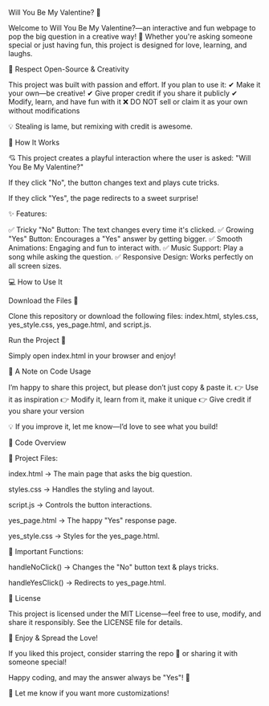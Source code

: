 Will You Be My Valentine? 💌

Welcome to Will You Be My Valentine?—an interactive and fun webpage to pop the big question in a creative way! 💖 Whether you're asking someone special or just having fun, this project is designed for love, learning, and laughs.

🚀 Respect Open-Source & Creativity

This project was built with passion and effort. If you plan to use it:
✔ Make it your own—be creative!
✔ Give proper credit if you share it publicly
✔ Modify, learn, and have fun with it
❌ DO NOT sell or claim it as your own without modifications

💡 Stealing is lame, but remixing with credit is awesome.

🌟 How It Works

💘 This project creates a playful interaction where the user is asked:
"Will You Be My Valentine?"

If they click "No", the button changes text and plays cute tricks.

If they click "Yes", the page redirects to a sweet surprise!

✨ Features:

✅ Tricky "No" Button: The text changes every time it's clicked.
✅ Growing "Yes" Button: Encourages a "Yes" answer by getting bigger.
✅ Smooth Animations: Engaging and fun to interact with.
✅ Music Support: Play a song while asking the question.
✅ Responsive Design: Works perfectly on all screen sizes.

💻 How to Use It

Download the Files 📂

Clone this repository or download the following files:
index.html, styles.css, yes_style.css, yes_page.html, and script.js.

Run the Project 🚀

Simply open index.html in your browser and enjoy!

📜 A Note on Code Usage

I’m happy to share this project, but please don’t just copy & paste it.
👉 Use it as inspiration
👉 Modify it, learn from it, make it unique
👉 Give credit if you share your version

💡 If you improve it, let me know—I’d love to see what you build!

📝 Code Overview

📂 Project Files:

index.html → The main page that asks the big question.

styles.css → Handles the styling and layout.

script.js → Controls the button interactions.

yes_page.html → The happy "Yes" response page.

yes_style.css → Styles for the yes_page.html.

📌 Important Functions:

handleNoClick() → Changes the "No" button text & plays tricks.

handleYesClick() → Redirects to yes_page.html.

📄 License

This project is licensed under the MIT License—feel free to use, modify, and share it responsibly. See the LICENSE file for details.

💖 Enjoy & Spread the Love!

If you liked this project, consider starring the repo 🌟 or sharing it with someone special!

Happy coding, and may the answer always be "Yes"! 🎉

🚀 Let me know if you want more customizations!

